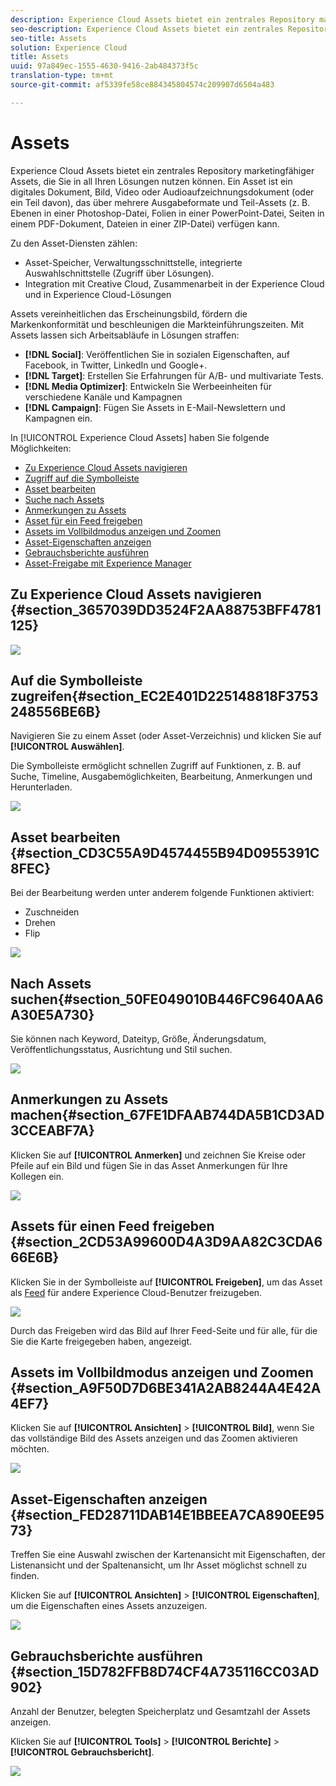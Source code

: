 ```yaml
---
description: Experience Cloud Assets bietet ein zentrales Repository marketingfähiger Assets, die Sie in all Ihren Lösungen nutzen können. Ein Asset ist ein digitales Dokument, Bild, Video oder Audioaufzeichnungsdokument (oder ein Teil davon), das über mehrere Ausgabeformate und Teil-Assets (z. B. Ebenen in einer Photoshop-Datei, Folien in einer PowerPoint-Datei, Seiten in einem PDF-Dokument, Dateien in einer ZIP-Datei) verfügen kann.
seo-description: Experience Cloud Assets bietet ein zentrales Repository marketingfähiger Assets, die Sie in all Ihren Lösungen nutzen können. Ein Asset ist ein digitales Dokument, Bild, Video oder Audioaufzeichnungsdokument (oder ein Teil davon), das über mehrere Ausgabeformate und Teil-Assets (z. B. Ebenen in einer Photoshop-Datei, Folien in einer PowerPoint-Datei, Seiten in einem PDF-Dokument, Dateien in einer ZIP-Datei) verfügen kann.
seo-title: Assets
solution: Experience Cloud
title: Assets
uuid: 97a849ec-1555-4630-9416-2ab484373f5c
translation-type: tm+mt
source-git-commit: af5339fe58ce884345804574c209907d6504a483

---
```



# Assets

Experience Cloud Assets bietet ein zentrales Repository marketingfähiger Assets, die Sie in all Ihren Lösungen nutzen können. Ein Asset ist ein digitales Dokument, Bild, Video oder Audioaufzeichnungsdokument (oder ein Teil davon), das über mehrere Ausgabeformate und Teil-Assets (z. B. Ebenen in einer Photoshop-Datei, Folien in einer PowerPoint-Datei, Seiten in einem PDF-Dokument, Dateien in einer ZIP-Datei) verfügen kann.

<!-- asset.xml -->
Zu den Asset-Diensten zählen:

* Asset-Speicher, Verwaltungsschnittstelle, integrierte Auswahlschnittstelle (Zugriff über Lösungen).
* Integration mit Creative Cloud, Zusammenarbeit in der Experience Cloud und in Experience Cloud-Lösungen

Assets vereinheitlichen das Erscheinungsbild, fördern die Markenkonformität und beschleunigen die Markteinführungszeiten. Mit Assets lassen sich Arbeitsabläufe in Lösungen straffen:

* **[!DNL Social]**: Veröffentlichen Sie in sozialen Eigenschaften, auf Facebook, in Twitter, LinkedIn und Google+.
* **[!DNL Target]**: Erstellen Sie Erfahrungen für A/B- und multivariate Tests.
* **[!DNL Media Optimizer]**: Entwickeln Sie Werbeeinheiten für verschiedene Kanäle und Kampagnen
* **[!DNL Campaign]**: Fügen Sie Assets in E-Mail-Newslettern und Kampagnen ein.

In [!UICONTROL Experience Cloud Assets] haben Sie folgende Möglichkeiten:

* [Zu Experience Cloud Assets navigieren](../experience-cloud-assets/experience-cloud-assets.md#section_3657039DD3524F2AA88753BFF4781125)
* [Zugriff auf die Symbolleiste](../experience-cloud-assets/experience-cloud-assets.md#section_EC2E401D225148818F3753248556BE6B)
* [Asset bearbeiten ](../experience-cloud-assets/experience-cloud-assets.md#section_CD3C55A9D4574455B94D0955391C8FEC)
* [Suche nach Assets](../experience-cloud-assets/experience-cloud-assets.md#section_50FE049010B446FC9640AA6A30E5A730)
* [Anmerkungen zu Assets](../experience-cloud-assets/experience-cloud-assets.md#section_67FE1DFAAB744DA5B1CD3AD3CCEABF7A)
* [Asset für ein Feed freigeben](../experience-cloud-assets/experience-cloud-assets.md#section_2CD53A99600D4A3D9AA82C3CDA666E6B)
* [Assets im Vollbildmodus anzeigen und Zoomen](../experience-cloud-assets/experience-cloud-assets.md#section_A9F50D7D6BE341A2AB8244A4E42A4EF7)
* [Asset-Eigenschaften anzeigen](../experience-cloud-assets/experience-cloud-assets.md#section_FED28711DAB14E1BBEEA7CA890EE9573)
* [Gebrauchsberichte ausführen](../experience-cloud-assets/experience-cloud-assets.md#section_15D782FFB8D74CF4A735116CC03AD902)
* [Asset-Freigabe mit Experience Manager](../experience-cloud-assets/experience-cloud-assets.md#section_45C1B72F4D274F54BC6CCB64D2580AC5)

## Zu Experience Cloud Assets navigieren {#section_3657039DD3524F2AA88753BFF4781125}

![](assets/asset-nav.png)

## Auf die Symbolleiste zugreifen{#section_EC2E401D225148818F3753248556BE6B}

Navigieren Sie zu einem Asset (oder Asset-Verzeichnis) und klicken Sie auf **[!UICONTROL Auswählen]**.

Die Symbolleiste ermöglicht schnellen Zugriff auf Funktionen, z. B. auf Suche, Timeline, Ausgabemöglichkeiten, Bearbeitung, Anmerkungen und Herunterladen.

![](assets/asset-tools.png)

## Asset bearbeiten  {#section_CD3C55A9D4574455B94D0955391C8FEC}

Bei der Bearbeitung werden unter anderem folgende Funktionen aktiviert:

* Zuschneiden
* Drehen
* Flip

![](assets/asset-edit.png)

## Nach Assets suchen{#section_50FE049010B446FC9640AA6A30E5A730}

Sie können nach Keyword, Dateityp, Größe, Änderungsdatum, Veröffentlichungsstatus, Ausrichtung und Stil suchen.

![](assets/asset-search.png)

## Anmerkungen zu Assets machen{#section_67FE1DFAAB744DA5B1CD3AD3CCEABF7A}

Klicken Sie auf **[!UICONTROL Anmerken]** und zeichnen Sie Kreise oder Pfeile auf ein Bild und fügen Sie in das Asset Anmerkungen für Ihre Kollegen ein.

![](assets/assets-annotate.png)

## Assets für einen Feed freigeben {#section_2CD53A99600D4A3D9AA82C3CDA666E6B}

Klicken Sie in der Symbolleiste auf **[!UICONTROL Freigeben]**, um das Asset als [Feed](../feed.md#concept_9256B8768A294009A777282DD8719213) für andere Experience Cloud-Benutzer freizugeben.

![](assets/assets-share-card.png)

Durch das Freigeben wird das Bild auf Ihrer Feed-Seite und für alle, für die Sie die Karte freigegeben haben, angezeigt.

## Assets im Vollbildmodus anzeigen und Zoomen {#section_A9F50D7D6BE341A2AB8244A4E42A4EF7}

Klicken Sie auf **[!UICONTROL Ansichten]** &gt; **[!UICONTROL Bild]**, wenn Sie das vollständige Bild des Assets anzeigen und das Zoomen aktivieren möchten.

![](assets/asset-zoom.png)

## Asset-Eigenschaften anzeigen {#section_FED28711DAB14E1BBEEA7CA890EE9573}

Treffen Sie eine Auswahl zwischen der Kartenansicht mit Eigenschaften, der Listenansicht und der Spaltenansicht, um Ihr Asset möglichst schnell zu finden.

Klicken Sie auf **[!UICONTROL Ansichten]** &gt; **[!UICONTROL Eigenschaften]**, um die Eigenschaften eines Assets anzuzeigen.

![](assets/asset-properties.png)

## Gebrauchsberichte ausführen {#section_15D782FFB8D74CF4A735116CC03AD902}

Anzahl der Benutzer, belegten Speicherplatz und Gesamtzahl der Assets anzeigen.

Klicken Sie auf **[!UICONTROL Tools]** &gt; **[!UICONTROL Berichte]** &gt; **[!UICONTROL Gebrauchsbericht]**.

![](assets/assets-usage-report.png)
